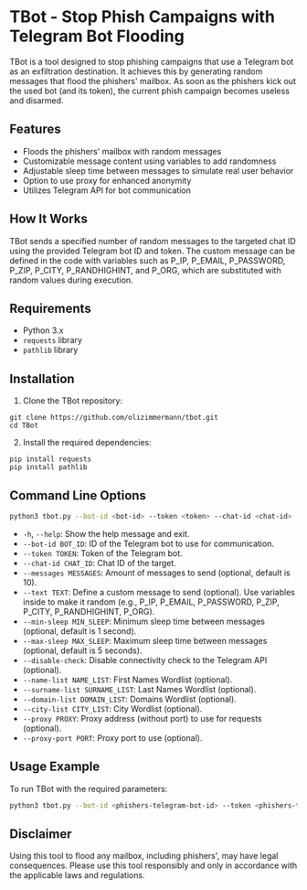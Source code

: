 
# TBot - Stop Phish Campaigns with Telegram Bot Flooding

TBot is a tool designed to stop phishing campaigns that use a Telegram bot as an exfiltration destination. It achieves this by generating random messages that flood the phishers' mailbox. As soon as the phishers kick out the used bot (and its token), the current phish campaign becomes useless and disarmed.

## Features

- Floods the phishers' mailbox with random messages
- Customizable message content using variables to add randomness
- Adjustable sleep time between messages to simulate real user behavior
- Option to use proxy for enhanced anonymity
- Utilizes Telegram API for bot communication

## How It Works

TBot sends a specified number of random messages to the targeted chat ID using the provided Telegram bot ID and token. The custom message can be defined in the code with variables such as P_IP, P_EMAIL, P_PASSWORD, P_ZIP, P_CITY, P_RANDHIGHINT, and P_ORG, which are substituted with random values during execution.

## Requirements

- Python 3.x
- `requests` library
- `pathlib` library

## Installation

1. Clone the TBot repository:

```
git clone https://github.com/olizimmermann/tbot.git
cd TBot
```

2. Install the required dependencies:

```
pip install requests
pip install pathlib
```

## Command Line Options

```bash
python3 tbot.py --bot-id <bot-id> --token <token> --chat-id <chat-id>
```

- `-h`, `--help`: Show the help message and exit.
- `--bot-id BOT_ID`: ID of the Telegram bot to use for communication.
- `--token TOKEN`: Token of the Telegram bot.
- `--chat-id CHAT_ID`: Chat ID of the target.
- `--messages MESSAGES`: Amount of messages to send (optional, default is 10).
- `--text TEXT`: Define a custom message to send (optional). Use variables inside to make it random (e.g., P_IP, P_EMAIL, P_PASSWORD, P_ZIP, P_CITY, P_RANDHIGHINT, P_ORG).
- `--min-sleep MIN_SLEEP`: Minimum sleep time between messages (optional, default is 1 second).
- `--max-sleep MAX_SLEEP`: Maximum sleep time between messages (optional, default is 5 seconds).
- `--disable-check`: Disable connectivity check to the Telegram API (optional).
- `--name-list NAME_LIST`: First Names Wordlist (optional).
- `--surname-list SURNAME_LIST`: Last Names Wordlist (optional).
- `--domain-list DOMAIN_LIST`: Domains Wordlist (optional).
- `--city-list CITY_LIST`: City Wordlist (optional).
- `--proxy PROXY`: Proxy address (without port) to use for requests (optional).
- `--proxy-port PORT`: Proxy port to use (optional).

## Usage Example

To run TBot with the required parameters:

```bash
python3 tbot.py --bot-id <phishers-telegram-bot-id> --token <phishers-telegram-bot-token> --chat-id <target-chat-id>
```

## Disclaimer

Using this tool to flood any mailbox, including phishers', may have legal consequences. Please use this tool responsibly and only in accordance with the applicable laws and regulations.
